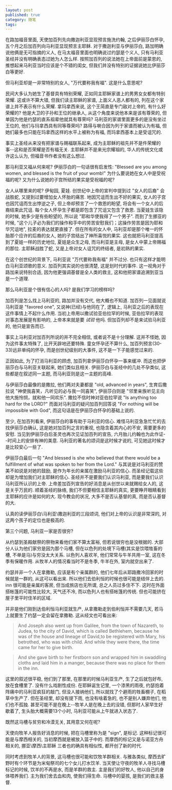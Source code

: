 ```yaml
---
layout: post
published: true
category: 随笔
tags:
---
```


在路加福音里面, 天使加百列先向撒迦利亚显现预言施洗约翰, 之后伊丽莎白怀孕, 五个月之后加百列向马利亚显现预言主耶稣. 对于撒迦利亚与伊丽莎白, 路加明确说他俩是无可指摘的义人, 在马太福音里面也明确说过约瑟是个义人, 只有马利亚圣经并没有明确表态过她为人怎么样. 按照加百列的说法她在上帝面前是蒙恩的, 推想起来马利亚当时应该是个不错的闺女, 但我们并没有特别的证据说她比伊丽莎白等更好.

但马利亚却是一非常特别的女人, "万代要称我有福". 这是什么意思呢?

民间大多认为她生了基督具有特别荣耀, 正如同主耶稣家谱上的男男女女都有特别荣耀. 这或许不算大错, 但我们读主耶稣的家谱, 上面义人恶人都有的, 列在这个家谱上并不表示有什么荣耀. 拿玛拿西来说, 这个王简直是专门敌对上帝的, 有什么好荣耀的? 他是大卫的子孙和王位的继承人, 从这个角度来说他本来是该有尊荣的, 但单因为他是约瑟的直系祖辈他就具有尊荣吗? 马利亚的家谱里面更多的是没有坐过王位的, 他们与玛拿西具有同等尊荣吗? 路得与喇合因为列于家谱而被认为有福, 但她们最多也只能在玛拿西这样的水平上被称为有福, 而玛拿西基本上是受诅咒的.

事实上圣经从来没有把家谱与赐福联系起来, 成为主耶稣的祖先并不是件荣耀的事--这和是否荣耀是否有福无关. 主耶稣并不是来光宗耀祖的, 华人的传统文化或许这么认为, 但福音书作者没有这么想过.

那马利亚又福从何来呢? 伊丽莎白的一句话很有启发性: "Blessed are you among women, and blessed is the fruit of your womb!" 为什么要说她在女人中是受祝福的呢? 又为什么说她的子宫所结的果实是受祝福的呢?

女人从哪里来的呢? 伊甸园, 夏娃. 创世纪中上帝的宣判中提到过 "女人的后裔" 会战胜蛇, 又提到过要增加女人怀胎的痛苦. 地因咒诅而生出不好的果实, 女人的子宫也因咒诅而生出悖逆之子, 但上帝却预言了一个救恩的盼望, 将会有一个女人的后裔结束此咒诅. 每个女人怀孕生子都是即包含了咒诅又包含了救恩. 当夏娃生该隐的时候, 她多少是有些盼望的, 所以说 "耶和华使我得了一个男子". 而到了生挪亚的时候, "这个儿子必为我们的操作和手中的劳苦安慰我们；这操作劳苦是因为耶和华咒诅地", 拉麦的表达就更直接了. 但在所有的女人中, 马利亚却是那个唯一的怀胎那个应许的后裔的女人, 她的子宫结出了神所喜悦的果实. 这也就把马利亚提高到了夏娃一样的历史地位, 夏娃是众生之母, 而马利亚是主母, 是女人中蒙上帝赐福的那位. 主耶稣战胜了蛇, 又是上帝对女人诅咒的终结者, 是初熟的果实.

在这个创世纪的背景下, 马利亚说 "万代要称我有福" 并不过分. 也只有这样才能明白马利亚颂歌的意义. 加百列其实说的也很清楚, 这是划时代的事件. 这一视角对于路加来说特别合适, 因为他更强调基督是全人类的救主, 这和他把家谱追溯到亚当是一个道理.

那么马利亚是个很有信心的人吗? 是我们学习的榜样吗? 

加百列是怎么找上马利亚的, 路加并没有交代, 他大概也不知道. 加百列一见面就说马利亚是 "favored one", 又说神(已经)与他同在了, 逻辑上, 马利亚之后的表现在这件事情上不起什么作用. 当初上帝用以撒试验亚伯拉罕的时候, 亚伯拉罕的表现对事态发展是有影响的, 上帝本来就是要 *试验* 他吗. 但加百列却不是来试验马利亚的, 他只是宣告而已.

事实上马利亚对加百列所说的并不完全相信, 或者说不是十分理解. 这并不怪她, 因为这件事太特殊了, 比开天辟地还要特殊. 童女怀孕还不算什么, 加百列预言(30-33)远非单纯的怀孕, 而是创世纪级别的大事件, 这不是一下子能感觉过来的.

正因如此, 为了打消马利亚的顾虑, 加百列拿伊丽莎白怀孕一事来缓冲. 而这也把伊丽莎白与马利亚关联起来, 她们类似且相关. 伊丽莎白与圣经中的几处不孕类似, 这些都是在叙述同一主题, 而马利亚则是这一主题的高峰.

与伊丽莎白最像的是撒拉, 他们两对夫妻都是 "old, advanced in years", 生育后撒拉说 "神使我喜笑，凡听见的必与我一同喜笑", 伊丽莎白则是 "邻里亲族听见主向他大施怜悯，就和他一同欢乐". 撒拉不信时神对亚伯拉罕说 "Is anything too hard for the LORD?" 而面对马利亚的疑问加百列回答说 "For nothing will be impossible with God", 而这句话是在伊丽莎白怀孕的基础上说的. 

至少, 在加百列看来, 伊丽莎白的事有助于马利亚的信心. 难怪马利亚急急忙忙的去找伊丽莎白确认, 这是她对加百列之言的重视, 也隐含着其内心的不安, 需要更多的安慰. 当见到伊丽莎白后圣灵也再次见证加百列的宣告, 六月胎儿约翰也为此作证--时间上的安排有神的美意. 马利亚的著名的颂词是这时候才说的, 可见她这时候才是比较安心一些了. 

伊丽莎白最后一句 "And blessed is she who believed that there would be a fulfillment of what was spoken to her from the Lord." 与其说是对马利亚的赞美不如说是对她的鼓励, 是作为年长的亲属在激励马利亚的信心. 而圣经记载这些却是为增加我们对主耶稣的信心. 圣经并不是要我们认识马利亚, 而是要我们认识马利亚所认识的上帝. 上帝差加百列宣告的好消息是从创世以来就赐给女人的, 这是关乎万民的. 顺着圣经的脉络, 我们不但要相信主耶稣的真实, 更要睁开眼睛看到主耶稣的应许是如何的大. 现今教会的状况, 大多不是否认基督的真, 而是否认基督的大.

认真的读伊丽莎白\马利亚\撒迦利亚的三段颂词, 他们对上帝的认识是非常深的, 对这两个孩子的定位也是极高的.

第三个问题, 马利亚一家是否很穷?

从约瑟到圣殿献祭的祭物来看他们家不算太富裕, 但若说很穷也是没根据的. 大部分人认为他们家穷是因为那个马槽, 但在以色列的处境下马槽(其实是饮喂牲畜的槽, 不单是马)与穷没太大关系. 以色列人喜欢羊, 他们常常与牛羊共用一室, 这在冬季有保暖作用. 从牧羊人的情况看当时不是冬季, 牛羊在外, 室内就空出来了. 

约瑟并非一个人在拿撒勒, 应该是有个亲属群的, 他们七年后从耶路撒冷回家的时候就是一群的, 从这可以看出来. 所以他们去伯利恒的时候也很可能是结伴上去的. inn 很可能是亲属的客房, 但当成旅店也无所谓, 总之人员过多住不下. 这时在外面搭帐篷的可能性比较大, 天气还不冷, 而以色列人也有搭帐篷的传统. 但也可能挤在屋子里平时住羊的区域.

并非是他们刚到达伯利恒马利亚就生产, 从拿撒勒走到伯利恒并不需要几天, 若马上就要生了约瑟一定会留在拿撒勒. 这从经文也可看出来:

>And Joseph also went up from Galilee, from the town of Nazareth, to Judea, to the city of David, which is called Bethlehem, because he was of the house and lineage of David,to be registered with Mary, his betrothed, who was with child. And while they were there, the time came for her to give birth.

>And she gave birth to her firstborn son and wrapped him in swaddling cloths and laid him in a manger, because there was no place for them in the inn.

这里的叙述很平稳, 他们到了那里, 在那里的时候马利亚生产, 生了之后就包好布, 放在食槽里了. 没有什么戏剧性成份. 在耶稣诞生记里, 一个漆黑的雨夜, 约瑟抱着阵痛中的马利亚疯狂的敲门, 但没人接纳他们, 所以就找了个避雨的牲畜棚子, 在稻草中生产了. 但在圣经里, 却没有提下雨, 也没有啥着急的, 也不是别人嫌弃他们, 他们也不孤独. 甚至可能不是在晚上--牧羊人是在晚上去的没错, 但那时人家早生好歇着了, 生头胎大概需要13个小时, 马利亚可能从上午就进入状态了.

既然这马槽与贫穷和冷漠无关, 其用意又何在呢?

天使向牧羊人报告好消息的时候, 把在马槽里称为是 "sign", 是标记. 这种标记很可能是与摩西相关的, 当初摩西就是被放入篮子中的. 而摩西的标记又是与诺亚方舟相关的, 挪亚\摩西\主耶稣 三者也的确具有相似性, 都开创了新的时代.

同时考虑到牧羊人的背景, 这马槽也很可能和饮牧羊群相关. 与雅各类似, 摩西去旷野时有个环节是为米甸祭司的七个女儿打水饮羊. 当天使让守夜的牧羊人寻找马槽标记的时候, 饮羊的不再是水, 而是羊群的救主. 主是我们的好牧人, 他以自己的身体喂养我们. 主为我们舍去血和肉, 使我们得生命. 马槽中的婴孩, 是我们的救主基督.
